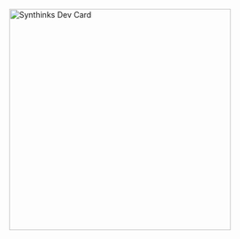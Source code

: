 <a href="https://app.daily.dev/DailyDevTips"><img src="https://api.daily.dev/devcards/fc2022a5a64140c8b85c72f58c932b63.png?r=b0p" width="400" alt="Synthinks Dev Card"/></a>

